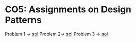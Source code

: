 # CO5: Assignments on Design Patterns
Problem 1 -> [sol](./FactoryPatternDemo.java)
Problem 2-> [sol](./DecoratorPatternDemo.java)
Problem 3 -> [sol](./MediatorPatternDemo.java)
